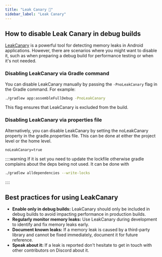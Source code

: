 ```yaml
---
title: "Leak Canary 🐤"
sidebar_label: "Leak Canary"
---
```


## How to disable Leak Canary in debug builds

[LeakCanary](https://square.github.io/leakcanary/) is a powerful tool for detecting memory leaks in Android applications. However, there are scenarios where you might want to disable it, such as when preparing a debug build for performance testing or when it's not needed.

### Disabling LeakCanary via Gradle command

You can disable LeakCanary manually by passing the `-PnoLeakCanary` flag in the Gradle command. For example:

```bash
./gradlew app:assembleFullDebug -PnoLeakCanary
```
This flag ensures that LeakCanary is excluded from the build.

### Disabling LeakCanary via properties file

Alternatively, you can disable LeakCanary by setting the noLeakCanary property in the gradle.properties file. This can be done at either the project level or the home level.

```properties
noLeakCanary=true
```

::::warning
If it is set you need to update the lockfile otherwise gradle complains about the deps being not used.
It can be done with

```bash
./gradlew alldependencies --write-locks
```

::::

## Best practices for using LeakCanary

- **Enable only in debug builds:** LeakCanary should only be included in debug builds to avoid impacting performance in production builds.
- **Regularly monitor memory leaks:** Use LeakCanary during development to identify and fix memory leaks early.
- **Document known leaks:** If a memory leak is caused by a third-party library and cannot be fixed immediately, document it for future reference.
- **Speak about it:** If a leak is reported don't hesitate to get in touch with other contributors on Discord about it.
